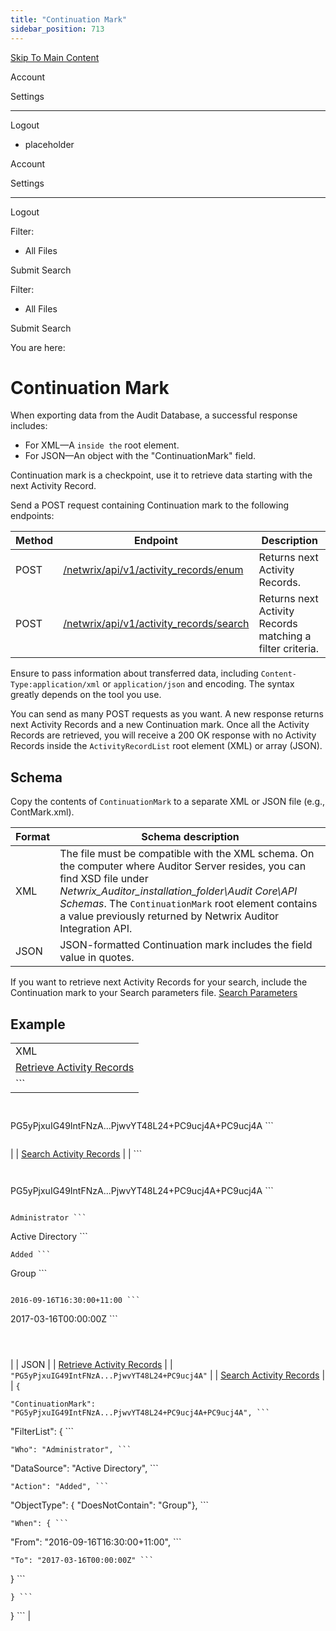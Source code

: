 ```yaml
---
title: "Continuation Mark"
sidebar_position: 713
---
```


[Skip To Main Content](#)

Account

Settings

---

Logout

* placeholder

Account

Settings

---

Logout

Filter: 

* All Files

Submit Search

Filter: 

* All Files

Submit Search

You are here:

# Continuation Mark

When exporting data from the Audit Database, a successful response includes:

* For XML—A `` inside the `` root element.
* For JSON—An object with the "ContinuationMark" field.

Continuation mark is a checkpoint, use it to retrieve data starting with the next Activity Record.

Send a POST request containing Continuation mark to the following endpoints:

| Method | Endpoint | Description |
| --- | --- | --- |
| POST | [/netwrix/api/v1/activity_records/enum](../RetrieveActivityRecords) | Returns next Activity Records. |
| POST | [/netwrix/api/v1/activity_records/search](../SearchActivityRecords) | Returns next Activity Records matching a filter criteria. |

Ensure to pass information about transferred data, including `Content-Type:application/xml` or `application/json` and encoding. The syntax greatly depends on the tool you use.

You can send as many POST requests as you want. A new response returns next Activity Records and a new Continuation mark. Once all the Activity Records are retrieved, you will receive a 200 OK response with no Activity Records inside the `ActivityRecordList` root element (XML) or array (JSON).

## Schema

Copy the contents of `ContinuationMark` to a separate XML or JSON file (e.g., ContMark.xml).

| Format | Schema description |
| --- | --- |
| XML | The file must be compatible with the XML schema. On the computer where Auditor Server resides, you can find XSD file under *Netwrix_Auditor_installation_folder\Audit Core\API Schemas*.  The `ContinuationMark` root element contains a value previously returned by Netwrix Auditor Integration API. |
| JSON | JSON-formatted Continuation mark includes the field value in quotes. |

If you want to retrieve next Activity Records for your search, include the Continuation mark to your Search parameters file. [Search Parameters](SearchParameters)

## Example

|  |
| --- |
| XML |
| [Retrieve Activity Records](../RetrieveActivityRecords) |
| ```
 ```
```
 ```
```
PG5yPjxuIG49IntFNzA...PjwvYT48L24+PC9ucj4A+PC9ucj4A ```
```
 ```
|
| [Search Activity Records](../SearchActivityRecords) |
| ```
 ```
```
 ```
```
PG5yPjxuIG49IntFNzA...PjwvYT48L24+PC9ucj4A+PC9ucj4A ```
```
 ```
```
Administrator ```
```
Active Directory ```
```
Added ```
```
Group ```
```
 ```
```
2016-09-16T16:30:00+11:00 ```
```
2017-03-16T00:00:00Z ```
```
 ```
```
 ```
```
 ```
|
| JSON |
| [Retrieve Activity Records](../RetrieveActivityRecords) |
| ```
"PG5yPjxuIG49IntFNzA...PjwvYT48L24+PC9ucj4A" ```
|
| [Search Activity Records](../SearchActivityRecords) |
| ```
{ ```
```
"ContinuationMark": "PG5yPjxuIG49IntFNzA...PjwvYT48L24+PC9ucj4A+PC9ucj4A", ```
```
"FilterList": { ```
```
"Who": "Administrator", ```
```
"DataSource": "Active Directory", ```
```
"Action": "Added", ```
```
"ObjectType": { "DoesNotContain": "Group"}, ```
```
"When": { ```
```
"From": "2016-09-16T16:30:00+11:00", ```
```
"To": "2017-03-16T00:00:00Z" ```
```
} ```
```
} ```
```
} ```
|